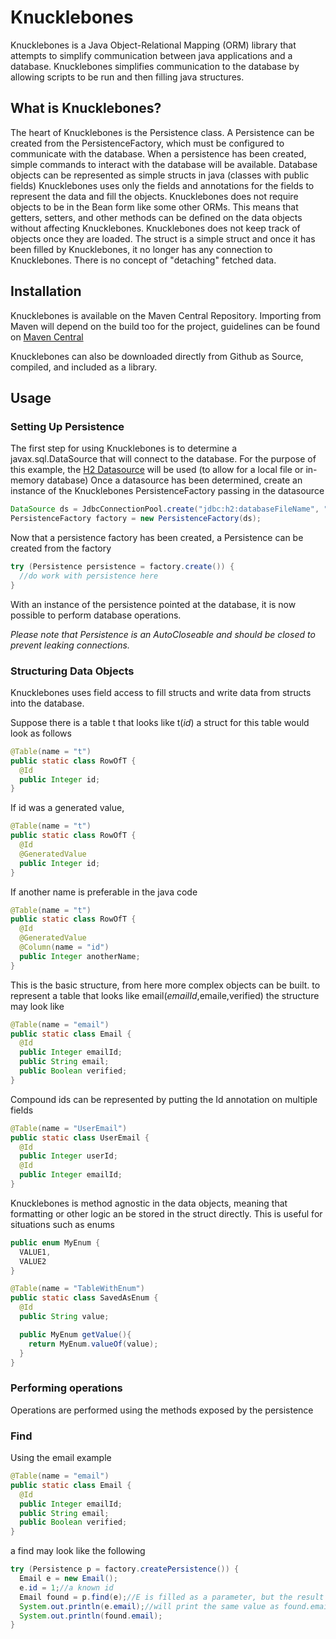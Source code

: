 # Knucklebones
Knucklebones is a Java Object-Relational Mapping (ORM) library that attempts to simplify communication between java applications and a database.
Knucklebones simplifies communication to the database by allowing scripts to be run and then filling java structures.

## What is Knucklebones?

The heart of Knucklebones is the Persistence class. A Persistence can be created from the PersistenceFactory, which must be configured to communicate with the database.
When a persistence has been created, simple commands to interact with the database will be available. Database objects can be represented as simple structs in java (classes with public fields)
Knucklebones uses only the fields and annotations for the fields to represent the data and fill the objects. Knucklebones does not require objects to be in the Bean form like some other ORMs. This means that
getters, setters, and other methods can be defined on the data objects without affecting Knucklebones. Knucklebones does not keep track of objects once they are loaded. The struct is
a simple struct and once it has been filled by Knucklebones, it no longer has any connection to Knucklebones. There is no concept of "detaching" fetched data.

## Installation
Knucklebones is available on the Maven Central Repository. Importing from Maven will depend on the build too for the project, guidelines can be found on [Maven Central](https://search.maven.org/artifact/com.jubalrife/knucklebones/)

Knucklebones can also be downloaded directly from Github as Source, compiled, and included as a library.

## Usage

### Setting Up Persistence

The first step for using Knucklebones is to determine a javax.sql.DataSource that will connect to the database.
For the purpose of this example, the [H2 Datasource](http://www.h2database.com/html/features.html) will be used (to allow for a local file or in-memory database)
Once a datasource has been determined, create an instance of the Knucklebones PersistenceFactory passing in the datasource
```java
DataSource ds = JdbcConnectionPool.create("jdbc:h2:databaseFileName", "aUsername", "aSecurePassword");
PersistenceFactory factory = new PersistenceFactory(ds);
```
Now that a persistence factory has been created, a Persistence can be created from the factory
```java
try (Persistence persistence = factory.create()) {
  //do work with persistence here
}
```
With an instance of the persistence pointed at the database, it is now possible to perform database operations.

_Please note that Persistence is an AutoCloseable and should be closed to prevent leaking connections._

### Structuring Data Objects
Knucklebones uses field access to fill structs and write data from structs into the database.

Suppose there is a table t that looks like t(_id_) a struct for this table would look as follows
```java
@Table(name = "t")
public static class RowOfT {
  @Id
  public Integer id;
}
```
If id was a generated value,
```java
@Table(name = "t")
public static class RowOfT {
  @Id
  @GeneratedValue
  public Integer id;
}
```
If another name is preferable in the java code
```java
@Table(name = "t")
public static class RowOfT {
  @Id
  @GeneratedValue
  @Column(name = "id")
  public Integer anotherName;
}
```
This is the basic structure, from here more complex objects can be built.
to represent a table that looks like email(_emailId_,emaile,verified) the structure may look like
```java
@Table(name = "email")
public static class Email {
  @Id
  public Integer emailId;
  public String email;
  public Boolean verified;
}
```
Compound ids can be represented by putting the Id annotation on multiple fields
```java
@Table(name = "UserEmail")
public static class UserEmail {
  @Id
  public Integer userId;
  @Id
  public Integer emailId;
}
```

Knucklebones is method agnostic in the data objects, meaning that formatting or other logic an be stored in the struct directly. This is useful for situations such as enums
```java
public enum MyEnum {
  VALUE1,
  VALUE2
}

@Table(name = "TableWithEnum")
public static class SavedAsEnum {
  @Id
  public String value;

  public MyEnum getValue(){
    return MyEnum.valueOf(value);
  }
}
```
### Performing operations
Operations are performed using the methods exposed by the persistence

### Find
Using the email example
```java
@Table(name = "email")
public static class Email {
  @Id
  public Integer emailId;
  public String email;
  public Boolean verified;
}
```
a find may look like the following
```java
try (Persistence p = factory.createPersistence()) {
  Email e = new Email();
  e.id = 1;//a known id
  Email found = p.find(e);//E is filled as a parameter, but the result can be assigned also if needed
  System.out.println(e.email);//will print the same value as found.email
  System.out.println(found.email);
}
```
